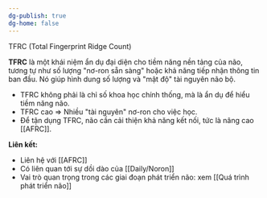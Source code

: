 ```yaml
---
dg-publish: true
dg-home: false
---
```

TFRC (Total Fingerprint Ridge Count)

**TFRC** là một khái niệm ẩn dụ đại diện cho tiềm năng nền tảng của não, tương tự như số lượng "nơ-ron sẵn sàng" hoặc khả năng tiếp nhận thông tin ban đầu. Nó giúp hình dung số lượng và "mật độ" tài nguyên não bộ.

- TFRC không phải là chỉ số khoa học chính thống, mà là ẩn dụ để hiểu tiềm năng não.
- TFRC cao ⇒ Nhiều "tài nguyên" nơ-ron cho việc học.
- Để tận dụng TFRC, não cần cải thiện khả năng kết nối, tức là nâng cao [[AFRC]].

**Liên kết:**
- Liên hệ với [[AFRC]]
- Có liên quan tới sự dồi dào của [[Daily/Noron]]
- Vai trò quan trọng trong các giai đoạn phát triển não: xem [[Quá trình phát triển não]]